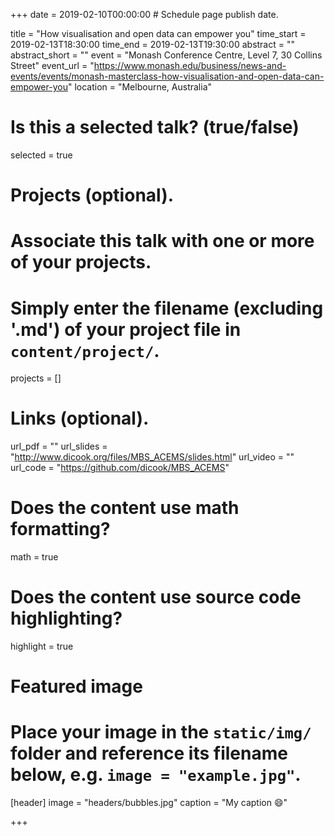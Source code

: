+++
date = 2019-02-10T00:00:00  # Schedule page publish date.

title = "How visualisation and open data can empower you"
time_start = 2019-02-13T18:30:00
time_end = 2019-02-13T19:30:00
abstract = ""
abstract_short = ""
event = "Monash Conference Centre, Level 7, 30 Collins Street"
event_url = "https://www.monash.edu/business/news-and-events/events/monash-masterclass-how-visualisation-and-open-data-can-empower-you"
location = "Melbourne, Australia"

# Is this a selected talk? (true/false)
selected = true

# Projects (optional).
#   Associate this talk with one or more of your projects.
#   Simply enter the filename (excluding '.md') of your project file in `content/project/`.
projects = []

# Links (optional).
url_pdf = ""
url_slides = "http://www.dicook.org/files/MBS_ACEMS/slides.html"
url_video = ""
url_code = "https://github.com/dicook/MBS_ACEMS"

# Does the content use math formatting?
math = true

# Does the content use source code highlighting?
highlight = true

# Featured image
# Place your image in the `static/img/` folder and reference its filename below, e.g. `image = "example.jpg"`.
[header]
image = "headers/bubbles.jpg"
caption = "My caption :smile:"

+++

